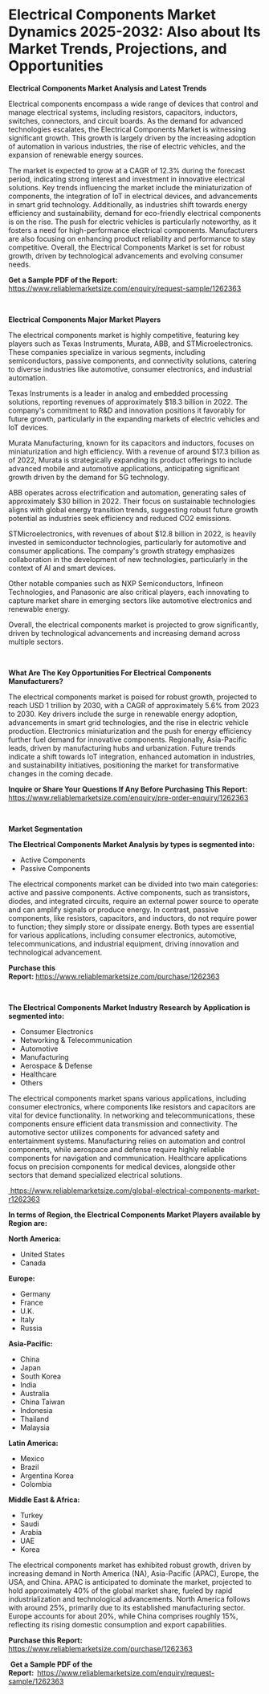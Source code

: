 <p><h1>Electrical Components Market Dynamics 2025-2032: Also about Its Market Trends, Projections, and Opportunities</h1></p><p><strong>Electrical Components Market Analysis and Latest Trends</strong></p>
<p><p>Electrical components encompass a wide range of devices that control and manage electrical systems, including resistors, capacitors, inductors, switches, connectors, and circuit boards. As the demand for advanced technologies escalates, the Electrical Components Market is witnessing significant growth. This growth is largely driven by the increasing adoption of automation in various industries, the rise of electric vehicles, and the expansion of renewable energy sources.</p><p>The market is expected to grow at a CAGR of 12.3% during the forecast period, indicating strong interest and investment in innovative electrical solutions. Key trends influencing the market include the miniaturization of components, the integration of IoT in electrical devices, and advancements in smart grid technology. Additionally, as industries shift towards energy efficiency and sustainability, demand for eco-friendly electrical components is on the rise. The push for electric vehicles is particularly noteworthy, as it fosters a need for high-performance electrical components. Manufacturers are also focusing on enhancing product reliability and performance to stay competitive. Overall, the Electrical Components Market is set for robust growth, driven by technological advancements and evolving consumer needs.</p></p>
<p><strong>Get a Sample PDF of the Report:&nbsp;</strong> <a href="https://www.reliablemarketsize.com/enquiry/request-sample/1262363?utm_campaign=3560&utm_medium=2&utm_source=Github&utm_content=ia&utm_term=17042025&utm_id=electrical-components">https://www.reliablemarketsize.com/enquiry/request-sample/1262363</a></p>
<p>&nbsp;</p>
<p><strong>Electrical Components Major Market Players</strong></p>
<p><p>The electrical components market is highly competitive, featuring key players such as Texas Instruments, Murata, ABB, and STMicroelectronics. These companies specialize in various segments, including semiconductors, passive components, and connectivity solutions, catering to diverse industries like automotive, consumer electronics, and industrial automation.</p><p>Texas Instruments is a leader in analog and embedded processing solutions, reporting revenues of approximately $18.3 billion in 2022. The company's commitment to R&D and innovation positions it favorably for future growth, particularly in the expanding markets of electric vehicles and IoT devices.</p><p>Murata Manufacturing, known for its capacitors and inductors, focuses on miniaturization and high efficiency. With a revenue of around $17.3 billion as of 2022, Murata is strategically expanding its product offerings to include advanced mobile and automotive applications, anticipating significant growth driven by the demand for 5G technology.</p><p>ABB operates across electrification and automation, generating sales of approximately $30 billion in 2022. Their focus on sustainable technologies aligns with global energy transition trends, suggesting robust future growth potential as industries seek efficiency and reduced CO2 emissions.</p><p>STMicroelectronics, with revenues of about $12.8 billion in 2022, is heavily invested in semiconductor technologies, particularly for automotive and consumer applications. The company's growth strategy emphasizes collaboration in the development of new technologies, particularly in the context of AI and smart devices.</p><p>Other notable companies such as NXP Semiconductors, Infineon Technologies, and Panasonic are also critical players, each innovating to capture market share in emerging sectors like automotive electronics and renewable energy.</p><p>Overall, the electrical components market is projected to grow significantly, driven by technological advancements and increasing demand across multiple sectors.</p></p>
<p>&nbsp;</p>
<p><strong>What Are The Key Opportunities For Electrical Components Manufacturers?</strong></p>
<p><p>The electrical components market is poised for robust growth, projected to reach USD 1 trillion by 2030, with a CAGR of approximately 5.6% from 2023 to 2030. Key drivers include the surge in renewable energy adoption, advancements in smart grid technologies, and the rise in electric vehicle production. Electronics miniaturization and the push for energy efficiency further fuel demand for innovative components. Regionally, Asia-Pacific leads, driven by manufacturing hubs and urbanization. Future trends indicate a shift towards IoT integration, enhanced automation in industries, and sustainability initiatives, positioning the market for transformative changes in the coming decade.</p></p>
<p><strong>Inquire or Share Your Questions If Any Before Purchasing This Report:</strong> <a href="https://www.reliablemarketsize.com/enquiry/pre-order-enquiry/1262363?utm_campaign=3560&utm_medium=2&utm_source=Github&utm_content=ia&utm_term=17042025&utm_id=electrical-components">https://www.reliablemarketsize.com/enquiry/pre-order-enquiry/1262363</a></p>
<p>&nbsp;</p>
<p><strong>Market Segmentation</strong></p>
<p><strong>The Electrical Components Market Analysis by types is segmented into:</strong></p>
<p><ul><li>Active Components</li><li>Passive Components</li></ul></p>
<p><p>The electrical components market can be divided into two main categories: active and passive components. Active components, such as transistors, diodes, and integrated circuits, require an external power source to operate and can amplify signals or produce energy. In contrast, passive components, like resistors, capacitors, and inductors, do not require power to function; they simply store or dissipate energy. Both types are essential for various applications, including consumer electronics, automotive, telecommunications, and industrial equipment, driving innovation and technological advancement.</p></p>
<p><strong>Purchase this Report:&nbsp;</strong><a href="https://www.reliablemarketsize.com/purchase/1262363?utm_campaign=3560&utm_medium=2&utm_source=Github&utm_content=ia&utm_term=17042025&utm_id=electrical-components">https://www.reliablemarketsize.com/purchase/1262363</a></p>
<p>&nbsp;</p>
<p><strong>The Electrical Components Market Industry Research by Application is segmented into:</strong></p>
<p><ul><li>Consumer Electronics</li><li>Networking & Telecommunication</li><li>Automotive</li><li>Manufacturing</li><li>Aerospace & Defense</li><li>Healthcare</li><li>Others</li></ul></p>
<p><p>The electrical components market spans various applications, including consumer electronics, where components like resistors and capacitors are vital for device functionality. In networking and telecommunications, these components ensure efficient data transmission and connectivity. The automotive sector utilizes components for advanced safety and entertainment systems. Manufacturing relies on automation and control components, while aerospace and defense require highly reliable components for navigation and communication. Healthcare applications focus on precision components for medical devices, alongside other sectors that demand specialized electrical solutions.</p></p>
<p><a href="https://www.reliablemarketsize.com/global-electrical-components-market-r1262363?utm_campaign=3560&utm_medium=2&utm_source=Github&utm_content=ia&utm_term=17042025&utm_id=electrical-components">&nbsp;https://www.reliablemarketsize.com/global-electrical-components-market-r1262363</a></p>
<p><strong>In terms of Region, the Electrical Components Market Players available by Region are:</strong></p>
<p>
    <p> <strong> North America: </strong>
        <ul>
            <li>United States</li>
            <li>Canada</li>
        </ul>
        </p> 
    <p> <strong> Europe: </strong>
        <ul>
            <li>Germany</li>
            <li>France</li>
            <li>U.K.</li>
            <li>Italy</li>
            <li>Russia</li>
        </ul>
        </p> 
    <p> <strong> Asia-Pacific: </strong>
        <ul>
            <li>China</li>
            <li>Japan</li>
            <li>South Korea</li>
            <li>India</li>
            <li>Australia</li>
            <li>China Taiwan</li>
            <li>Indonesia</li>
            <li>Thailand</li>
            <li>Malaysia</li>
        </ul>
        </p> 
    <p> <strong> Latin America: </strong>
        <ul>
            <li>Mexico</li>
            <li>Brazil</li>
            <li>Argentina Korea</li>
            <li>Colombia</li>
        </ul>
        </p> 
    <p> <strong> Middle East & Africa: </strong>
        <ul>
            <li>Turkey</li>
            <li>Saudi</li>
            <li>Arabia</li>
            <li>UAE</li>
            <li>Korea</li>
        </ul>
    </p>
    </p>
<p><p>The electrical components market has exhibited robust growth, driven by increasing demand in North America (NA), Asia-Pacific (APAC), Europe, the USA, and China. APAC is anticipated to dominate the market, projected to hold approximately 40% of the global market share, fueled by rapid industrialization and technological advancements. North America follows with around 25%, primarily due to its established manufacturing sector. Europe accounts for about 20%, while China comprises roughly 15%, reflecting its rising domestic consumption and export capabilities.</p></p>
<p><strong>Purchase this Report: </strong><a href="https://www.reliablemarketsize.com/purchase/1262363?utm_campaign=3560&utm_medium=2&utm_source=Github&utm_content=ia&utm_term=17042025&utm_id=electrical-components">https://www.reliablemarketsize.com/purchase/1262363</a></p>
<p>&nbsp;<strong>Get a Sample PDF of the Report:&nbsp;&nbsp;</strong><a href="https://www.reliablemarketsize.com/enquiry/request-sample/1262363?utm_campaign=3560&utm_medium=2&utm_source=Github&utm_content=ia&utm_term=17042025&utm_id=electrical-components">https://www.reliablemarketsize.com/enquiry/request-sample/1262363</a></p>
<p><strong></strong></p>
<p><p></p><p></p><p></p></p>
